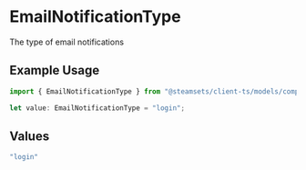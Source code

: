 # EmailNotificationType

The type of email notifications

## Example Usage

```typescript
import { EmailNotificationType } from "@steamsets/client-ts/models/components";

let value: EmailNotificationType = "login";
```

## Values

```typescript
"login"
```